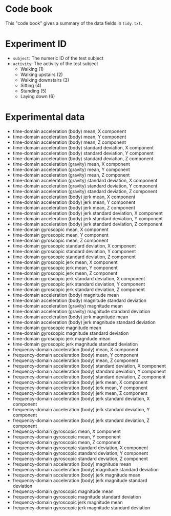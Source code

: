 # Code book

This "code book" gives a summary of the data fields in `tidy.txt`.

# Experiment ID

* `subject`: The numeric ID of the test subject
* `activity`: The activity of the test subject
    * Walking (1)
    * Walking upstairs (2)
    * Walking downstairs (3)
    * Sitting (4)
    * Standing (5)
    * Laying down (6)

# Experimental data

* time-domain acceleration (body) mean, X component
* time-domain acceleration (body) mean, Y component
* time-domain acceleration (body) mean, Z component
* time-domain acceleration (body) standard deviation, X component
* time-domain acceleration (body) standard deviation, Y component
* time-domain acceleration (body) standard deviation, Z component
* time-domain acceleration (gravity) mean, X component
* time-domain acceleration (gravity) mean, Y component
* time-domain acceleration (gravity) mean, Z component
* time-domain acceleration (gravity) standard deviation, X component
* time-domain acceleration (gravity) standard deviation, Y component
* time-domain acceleration (gravity) standard deviation, Z component
* time-domain acceleration (body) jerk mean, X component
* time-domain acceleration (body) jerk mean, Y component
* time-domain acceleration (body) jerk mean, Z component
* time-domain acceleration (body) jerk standard deviation, X component
* time-domain acceleration (body) jerk standard deviation, Y component
* time-domain acceleration (body) jerk standard deviation, Z component
* time-domain gyroscopic mean, X component
* time-domain gyroscopic mean, Y component
* time-domain gyroscopic mean, Z component
* time-domain gyroscopic standard deviation, X component
* time-domain gyroscopic standard deviation, Y component
* time-domain gyroscopic standard deviation, Z component
* time-domain gyroscopic jerk mean, X component
* time-domain gyroscopic jerk mean, Y component
* time-domain gyroscopic jerk mean, Z component
* time-domain gyroscopic jerk standard deviation, X component
* time-domain gyroscopic jerk standard deviation, Y component
* time-domain gyroscopic jerk standard deviation, Z component
* time-domain acceleration (body) magnitude mean
* time-domain acceleration (body) magnitude standard deviation
* time-domain acceleration (gravity) magnitude mean
* time-domain acceleration (gravity) magnitude standard deviation
* time-domain acceleration (body) jerk magnitude mean
* time-domain acceleration (body) jerk magnitude standard deviation
* time-domain gyroscopic magnitude mean
* time-domain gyroscopic magnitude standard deviation
* time-domain gyroscopic jerk magnitude mean
* time-domain gyroscopic jerk magnitude standard deviation
* frequency-domain acceleration (body) mean, X component
* frequency-domain acceleration (body) mean, Y component
* frequency-domain acceleration (body) mean, Z component
* frequency-domain acceleration (body) standard deviation, X component
* frequency-domain acceleration (body) standard deviation, Y component
* frequency-domain acceleration (body) standard deviation, Z component
* frequency-domain acceleration (body) jerk mean, X component
* frequency-domain acceleration (body) jerk mean, Y component
* frequency-domain acceleration (body) jerk mean, Z component
* frequency-domain acceleration (body) jerk standard deviation, X component
* frequency-domain acceleration (body) jerk standard deviation, Y component
* frequency-domain acceleration (body) jerk standard deviation, Z component
* frequency-domain gyroscopic mean, X component
* frequency-domain gyroscopic mean, Y component
* frequency-domain gyroscopic mean, Z component
* frequency-domain gyroscopic standard deviation, X component
* frequency-domain gyroscopic standard deviation, Y component
* frequency-domain gyroscopic standard deviation, Z component
* frequency-domain acceleration (body) magnitude mean
* frequency-domain acceleration (body) magnitude standard deviation
* frequency-domain acceleration (body) jerk magnitude mean
* frequency-domain acceleration (body) jerk magnitude standard deviation
* frequency-domain gyroscopic magnitude mean
* frequency-domain gyroscopic magnitude standard deviation
* frequency-domain gyroscopic jerk magnitude mean
* frequency-domain gyroscopic jerk magnitude standard deviation